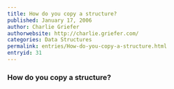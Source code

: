 ```yaml
---
title: How do you copy a structure?
published: January 17, 2006
author: Charlie Griefer
authorwebsite: http://charlie.griefer.com/
categories: Data Structures
permalink: entries/How-do-you-copy-a-structure.html
entryid: 31
---
```


<h3>How do you copy a structure?</h3>



